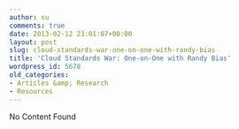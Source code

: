 ```yaml
---
author: su
comments: true
date: 2013-02-12 23:01:07+00:00
layout: post
slug: cloud-standards-war-one-on-one-with-randy-bias
title: 'Cloud Standards War: One-on-One with Randy Bias'
wordpress_id: 5678
old_categories:
- Articles &amp; Research
- Resources
---
```


No Content Found
